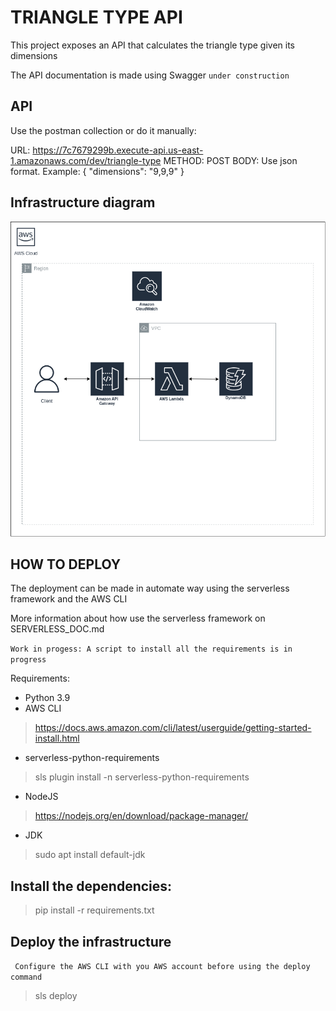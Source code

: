 # TRIANGLE TYPE API
This project exposes an API that calculates the triangle type given its dimensions

The API documentation is made using Swagger `under construction`

## API
Use the postman collection or do it manually:

URL: https://7c7679299b.execute-api.us-east-1.amazonaws.com/dev/triangle-type
METHOD: POST
BODY: Use json format. Example:
{
    "dimensions": "9,9,9"
}



## Infrastructure diagram

![Infrastructure diagram](https://github.com/devtiagomantay/triangule-type-api/blob/13-implement-the-triangule-type-calculations/triangule-api-serverless/infrastructure.png)


## HOW TO DEPLOY

The deployment can be made in automate way using the serverless framework and the AWS CLI

More information about how use the serverless framework on SERVERLESS_DOC.md

``` Work in progess: A script to install all the requirements is in progress ```

Requirements:
* Python 3.9
* AWS CLI
> https://docs.aws.amazon.com/cli/latest/userguide/getting-started-install.html
* serverless-python-requirements
> sls plugin install -n serverless-python-requirements
* NodeJS
> https://nodejs.org/en/download/package-manager/
* JDK
> sudo apt install default-jdk

## Install the dependencies:

> pip install -r requirements.txt

## Deploy the infrastructure
``` Configure the AWS CLI with you AWS account before using the deploy command```
> sls deploy


